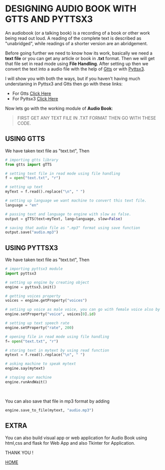 # DESIGNING AUDIO BOOK WITH GTTS AND PYTTSX3

An audiobook (or a talking book) is a recording of a book or other work being read out loud. A reading of the complete text is described as "unabridged",
while readings of a shorter version are an abridgement.

Before going further we need to know how its work, basically we need a **text file** or you can get any article or book in **.txt** format. Then we will get that file
set in read mode using **File Handling**. After setting up then we convert the text into a audio file with the help of [Gtts](tts_gtts.md) or with [Pyttsx3](tts_pyttssx3.md).

I will show you with both the ways, but if you haven't having much understaning in Pyttsx3 and Gtts then go with these links: 
+ For Gtts [Click Here](tts_gtts.md)
+ For Pyttsx3 [Click Here](tts_pyttsx3.md)

Now lets go with the working module of **Audio Book**:

> FIRST GET ANY TEXT FILE IN .TXT FORMAT THEN GO WITH THESE CODE.

## USING GTTS

We have taken text file as "text.txt", Then

```python
# importing gtts library
from gtts import gTTS

# setting text file in read mode using file handling
f = open("text.txt", "r")

# setting up text 
myText = f.read().replace("\n", " ")

# setting up language we want machine to convert this text file.
language = "en"

# passing text and language to engine with slow as false.
output = gTTS(text=myText, lang=language, slow=False)

# saving that audio file as ".mp3" format using save function
output.save("audio.mp3")
```

## USING PYTTSX3

We have taken text file as "text.txt", Then

```python
# importing pyttsx3 module
import pyttsx3

# setting up engine by creating object
engine = pyttsx3.init()

# getting voices property
voices = engine.getProperty("voices")

# setiing up voice as male voice, you can go with female voice also by setting up index as 1
engine.setProperty("voice", voices[0].id)

# setting up text speech rate 
engine.setProperty("rate", 200)

# opening file in read mode using file handling
f= open("text.txt", "r")

# storing text in mytext by using read function
mytext = f.read().replace("\n", " ")

# asking machine to speak mytext
engine.say(mytext)

# stoping our machine
engine.runAndWait()
```

<br />

You can also save that file in mp3 format by adding

```python
engine.save_to_file(mytext, "audio.mp3")
```

## EXTRA

You can also build visual app or web application for Audio Book using html,css and flask for Web App and also Tkinter for Application.

THANK YOU !

[HOME](README.md)
